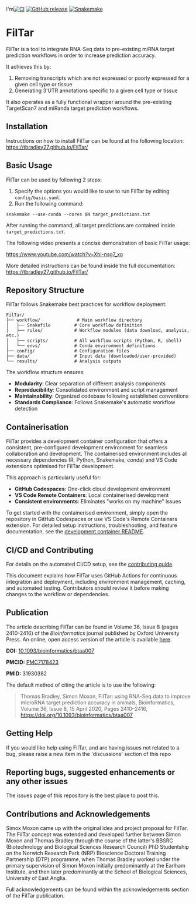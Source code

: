 I'm[![CI](https://github.com/TBradley27/FilTar/actions/workflows/ci.yml/badge.svg)](https://github.com/TBradley27/FilTar/actions/workflows/ci.yml)
[![GitHub release](https://img.shields.io/github/release/TBradley27/FilTar.svg)](https://GitHub.com/TBradley27/FilTar/releases/)
[![Snakemake](https://img.shields.io/badge/snakemake-≥8.0.0-brightgreen.svg?style=flat)](https://snakemake.readthedocs.io)

# FilTar

FilTar is a tool to integrate RNA-Seq data to pre-existing miRNA target prediction workflows in order to increase prediction accuracy.

It achieves this by:

1. Removing transcripts which are not expressed or poorly expressed for a given cell type or tissue
2. Generating 3'UTR annotations specific to a given cell type or tissue

It also operates as a fully functional wrapper around the pre-existing TargetScan7 and miRanda target prediction workflows.

## Installation

Instructions on how to install FilTar can be found at the following location: https://tbradley27.github.io/FilTar/

## Basic Usage

FilTar can be used by following 2 steps:

1. Specify the options you would like to use to run FilTar by editing `config/basic.yaml`.
2. Run the following command:
```
snakemake --use-conda --cores $N target_predictions.txt
```

After running the command, all target predictions are contained inside `target_predictions.txt`.

The following video presents a concise demonstration of basic FilTar usage:

https://www.youtube.com/watch?v=Xhl-nsg7_xo

More detailed instructions can be found inside the full documentation: https://tbradley27.github.io/FilTar/

## Repository Structure

FilTar follows Snakemake best practices for workflow deployment:

```
FilTar/
├── workflow/              # Main workflow directory
│   ├── Snakefile         # Core workflow definition
│   ├── rules/            # Workflow modules (data download, analysis, etc.)
│   ├── scripts/          # All workflow scripts (Python, R, shell)
│   └── envs/             # Conda environment definitions
├── config/               # Configuration files
├── data/                 # Input data (downloaded/user-provided)
└── results/              # Analysis outputs
```

The workflow structure ensures:
- **Modularity**: Clear separation of different analysis components
- **Reproducibility**: Consolidated environment and script management
- **Maintainability**: Organized codebase following established conventions
- **Standards Compliance**: Follows Snakemake's automatic workflow detection

## Containerisation

FilTar provides a development container configuration that offers a consistent, pre-configured development environment for seamless collaboration and development. The containerised environment includes all necessary dependencies (R, Python, Snakemake, conda) and VS Code extensions optimised for FilTar development.

This approach is particularly useful for:
- **GitHub Codespaces**: One-click cloud development environment
- **VS Code Remote Containers**: Local containerised development
- **Consistent environments**: Eliminates "works on my machine" issues

To get started with the containerised environment, simply open the repository in GitHub Codespaces or use VS Code's Remote Containers extension. For detailed setup instructions, troubleshooting, and feature documentation, see the [development container README](.devcontainer/README.md).

## CI/CD and Contributing

For details on the automated CI/CD setup, see the [contributing guide](docs/contributing.md).

This document explains how FilTar uses GitHub Actions for continuous integration and deployment, including environment management, caching, and automated testing. Contributors should review it before making changes to the workflow or dependencies.

## Publication

The article describing FilTar can be found in Volume 36, Issue 8 (pages 2410-2416) of the *Bioinformatics* journal published by Oxford University Press. An online, open access version of the article is available [here](https://doi.org/10.1093/bioinformatics/btaa007 "FilTar Bioinformatics article").

__DOI:__ [10.1093/bioinformatics/btaa007](https://doi.org/10.1093/bioinformatics/btaa007)

__PMCID:__ [PMC7178423](https://www.ncbi.nlm.nih.gov/pmc/articles/PMC7178423/)

__PMID:__ 31930382 

The default method of citing the article is to use the following:

> Thomas Bradley, Simon Moxon, FilTar: using RNA-Seq data to improve microRNA target prediction accuracy in animals, Bioinformatics, Volume 36, Issue 8, 15 April 2020, Pages 2410–2416, https://doi.org/10.1093/bioinformatics/btaa007

## Getting Help
If you would like help using FilTar, and are having issues not related to a bug, please raise a new item in the 'discussions' section of this repo

## Reporting bugs, suggested enhancements or any other issues

The issues page of this repository is the best place to post this.

## Contributions and Acknowledgements

Simox Moxon came up with the original idea and project proposal for FilTar. The FilTar concept was extended and developed further between Simon Moxon and Thomas Bradley through the course of the latter's BBSRC (Biotechnology and Biological Sciences Research Council) PhD Studentship on the Norwich Research Park (NRP) Bioscience Doctoral Training Partnership (DTP) programme, when Thomas Bradley worked under the primary supervision of Simon Moxon initially predominantly at the Earlham Institute, and then later predominantly at the School of Biological Sciences, University of East Anglia.

Full acknowledgements can be found within the acknowledgements section of the FilTar publication.
